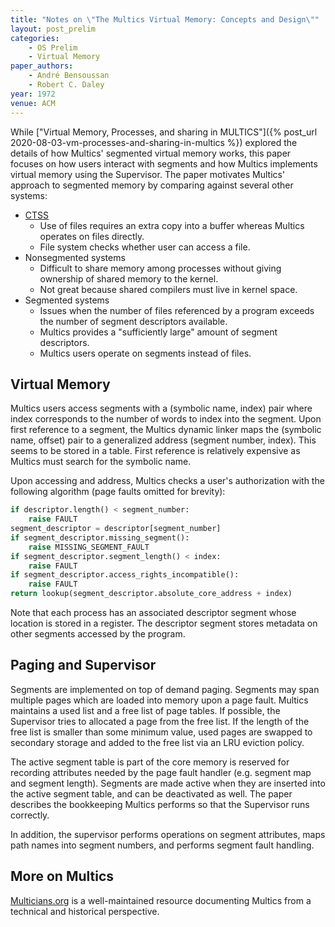 ```yaml
---
title: "Notes on \"The Multics Virtual Memory: Concepts and Design\""
layout: post_prelim
categories:
    - OS Prelim
    - Virtual Memory
paper_authors:
    - André Bensoussan
    - Robert C. Daley
year: 1972
venue: ACM
---
```


While ["Virtual Memory, Processes, and sharing in MULTICS"]({% post_url 2020-08-03-vm-processes-and-sharing-in-multics %})
explored the details of how Multics' segmented virtual memory works, this paper focuses on how users interact with segments and how Multics implements virtual memory using the Supervisor.
The paper motivates Multics' approach to segmented memory by comparing against several other systems:

- [CTSS](https://en.wikipedia.org/wiki/Compatible_Time-Sharing_System)
  - Use of files requires an extra copy into a buffer whereas Multics operates on files directly.
  - File system checks whether user can access a file.
- Nonsegmented systems
  - Difficult to share memory among processes without giving ownership of shared memory to the kernel.
  - Not great because shared compilers must live in kernel space.
- Segmented systems
  - Issues when the number of files referenced by a program exceeds the number of segment descriptors available.
  - Multics provides a "sufficiently large" amount of segment descriptors.
  - Multics users operate on segments instead of files.

## Virtual Memory

Multics users access segments with a (symbolic name, index) pair where index corresponds to the number of words to index into the segment.
Upon first reference to a segment, the Multics dynamic linker maps the (symbolic name, offset) pair to a generalized address (segment number, index).
This seems to be stored in a table.
First reference is relatively expensive as Multics must search for the symbolic name.

Upon accessing and address, Multics checks a user's authorization with the following algorithm (page faults omitted for brevity):

```python
if descriptor.length() < segment_number:
    raise FAULT
segment_descriptor = descriptor[segment_number]
if segment_descriptor.missing_segment():
    raise MISSING_SEGMENT_FAULT
if segment_descriptor.segment_length() < index:
    raise FAULT
if segment_descriptor.access_rights_incompatible():
    raise FAULT
return lookup(segment_descriptor.absolute_core_address + index)
```

Note that each process has an associated descriptor segment whose location is stored in a register.
The descriptor segment stores metadata on other segments accessed by the program.

## Paging and Supervisor

Segments are implemented on top of demand paging.
Segments may span multiple pages which are loaded into memory upon a page fault.
Multics maintains a used list and a free list of page tables.
If possible, the Supervisor tries to allocated a page from the free list.
If the length of the free list is smaller than some minimum value, used pages are swapped to secondary storage and added to the free list via an LRU eviction policy.

The active segment table is part of the core memory is reserved for recording attributes needed by the page fault handler (e.g. segment map and segment length).
Segments are made active when they are inserted into the active segment table, and can be deactivated as well.
The paper describes the bookkeeping Multics performs so that the Supervisor runs correctly.

In addition, the supervisor performs operations on segment attributes, maps path names into segment numbers, and performs segment fault handling.

## More on Multics

[Multicians.org](https://multicians.org/) is a well-maintained resource documenting Multics from a technical and historical perspective.
